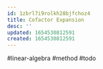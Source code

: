 ```yaml
---
id: 1zbrl7i9rolkh28bjfchoz4
title: Cofactor Expansion
desc: ''
updated: 1654530812591
created: 1654530812591
---
```

#linear-algebra #method
#todo
